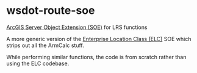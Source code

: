 # wsdot-route-soe

[ArcGIS Server Object Extension (SOE)][SOE] for LRS functions

A more generic version of the [Enterprise Location Class (ELC)][ELC] SOE which strips out all the ArmCalc stuff.

While performing similar functions, the code is from scratch rather than using the ELC codebase.

[ELC]:https://data.wsdot.wa.gov/arcgis/rest/services/Shared/ElcRestSOE/MapServer/exts/ElcRestSoe
[SOE]:https://enterprise.arcgis.com/en/server/latest/develop/windows/about-extending-services.htm
